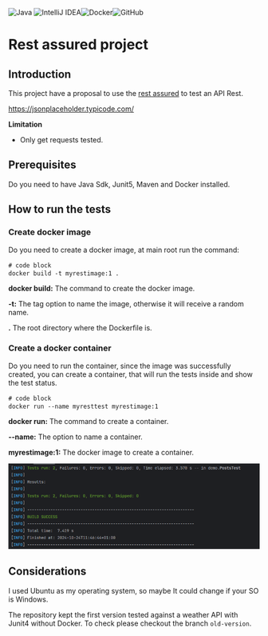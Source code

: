 ![Java](https://img.shields.io/badge/java-%23ED8B00.svg?style=for-the-badge&logo=openjdk&logoColor=white)  ![IntelliJ IDEA](https://img.shields.io/badge/IntelliJIDEA-000000.svg?style=for-the-badge&logo=intellij-idea&logoColor=white)![Docker](https://img.shields.io/badge/docker-%230db7ed.svg?style=for-the-badge&logo=docker&logoColor=white)![GitHub](https://img.shields.io/badge/github-%23121011.svg?style=for-the-badge&logo=github&logoColor=white)

# Rest assured project

## Introduction

This project have a proposal to use the [rest assured](https://rest-assured.io/) to test an API Rest.

https://jsonplaceholder.typicode.com/

**Limitation**
* Only get requests tested.

## Prerequisites

Do you need to have Java Sdk, Junit5, Maven and Docker installed.

## How to run the tests

### Create docker image
Do you need to create a docker image, at main root run the command:

```
# code block
docker build -t myrestimage:1 .
```

**docker build:** The command to create the docker image.

**-t:** The tag option to name the image, otherwise it will receive a random name.

**.** The root directory where the Dockerfile is.

### Create a docker container
Do you need to run the container, since the image was successfully created, you can create a container, that will run the tests 
inside and show the test status.

```
# code block
docker run --name myresttest myrestimage:1
```

**docker run:** The command to create a container.

**--name:** The option to name a container.

**myrestimage:1:** The docker image to create a container.


<img src="images/Screenshot from 2024-10-24 12-03-59.png">

## Considerations

I used Ubuntu as my operating system, so maybe It could change if your SO is Windows.

The repository kept the first version tested against a weather API with Junit4 without Docker.
To check please checkout the branch `old-version`.

